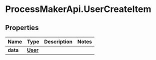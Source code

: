 # ProcessMakerApi.UserCreateItem

## Properties
Name | Type | Description | Notes
------------ | ------------- | ------------- | -------------
**data** | [**User**](User.md) |  | 


